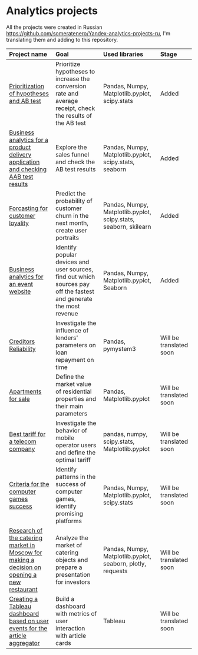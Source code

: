 # Analytics projects
All the projects were created in Russian https://github.com/someratenero/Yandex-analytics-projects-ru, I'm translating them and adding to this repository. 

|Project name|Goal|Used libraries|Stage|
|:-----------|:---|:-------------|:----|
|[Prioritization of hypotheses and AB test](https://github.com/someratenero/Yandex-analytics-projects/tree/main/Prioritization%20of%20hypotheses%20and%20AB%20test)|Prioritize hypotheses to increase the conversion rate and average receipt, check the results of the AB test|Pandas, Numpy, Matplotlib.pyplot, scipy.stats|Added|
|[Business analytics for a product delivery application and checking AAB test results](https://github.com/someratenero/Yandex-analytics-projects/tree/main/Business%20analytics%20for%20a%20product%20delivery%20application%20and%20checking%20AAB%20test%20results)|Explore the sales funnel and check the AB test results| Pandas, Numpy, Matplotlib.pyplot, scipy.stats, seaborn|Added|
|[Forcasting for customer loyality](https://github.com/someratenero/Yandex-analytics-projects/tree/main/Forcasting%20for%20customer%20loyality)|Predict the probability of customer churn in the next month, create user portraits|Pandas, Numpy, Matplotlib.pyplot, scipy.stats, seaborn, skilearn|Added|
|[Business analytics for an event website](https://github.com/someratenero/Yandex-analytics-projects/tree/main/Business%20analytics%20for%20an%20event%20website)|Identify popular devices and user sources, find out which sources pay off the fastest and generate the most revenue|Pandas, Numpy, Matplotlib.pyplot, Seaborn|Added|
|[Creditors Reliability](https://github.com/someratenero/analytics-projects-ru/tree/main/1%20%D0%98%D1%81%D1%81%D0%BB%D0%B5%D0%B4%D0%BE%D0%B2%D0%B0%D0%BD%D0%B8%D0%B5%20%D0%BD%D0%B0%D0%B4%D0%B5%D0%B6%D0%BD%D0%BE%D1%81%D1%82%D0%B8%20%D0%B7%D0%B0%D1%91%D0%BC%D1%89%D0%B8%D0%BA%D0%BE%D0%B2%20-%20%D0%B0%D0%BD%D0%B0%D0%BB%D0%B8%D0%B7%20%D0%B1%D0%B0%D0%BD%D0%BA%D0%BE%D0%B2%D1%81%D0%BA%D0%B8%D1%85%20%D0%B4%D0%B0%D0%BD%D0%BD%D1%8B%D1%85)|Investigate the influence of lenders' parameters on loan repayment on time|Pandas, pymystem3| Will be translated soon|
|[Apartments for sale](https://github.com/someratenero/analytics-projects-ru/tree/main/2%20%D0%9F%D1%80%D0%BE%D0%B4%D0%B0%D0%B6%D0%B0%20%D0%BA%D0%B2%D0%B0%D1%80%D1%82%D0%B8%D1%80%20%D0%B2%20%D0%A1%D0%B0%D0%BD%D0%BA%D1%82-%D0%9F%D0%B5%D1%82%D0%B5%D1%80%D0%B1%D1%83%D1%80%D0%B3%D0%B5%20-%20%D0%B0%D0%BD%D0%B0%D0%BB%D0%B8%D0%B7%20%D1%80%D1%8B%D0%BD%D0%BA%D0%B0%20%D0%BD%D0%B5%D0%B4%D0%B2%D0%B8%D0%B6%D0%B8%D0%BC%D0%BE%D1%81%D1%82%D0%B8)|Define the market value of residential properties and their main parameters|Pandas, Matplotlib.pyplot|Will be translated soon|
|[Best tariff for a telecom company](https://github.com/someratenero/analytics-projects-ru/tree/main/3%20%D0%9E%D0%BF%D1%80%D0%B5%D0%B4%D0%B5%D0%BB%D0%B5%D0%BD%D0%B8%D0%B5%20%D0%B2%D1%8B%D0%B3%D0%BE%D0%B4%D0%BD%D0%BE%D0%B3%D0%BE%20%D1%82%D0%B0%D1%80%D0%B8%D1%84%D0%B0%20%D0%B4%D0%BB%D1%8F%20%D1%81%D0%BE%D1%82%D0%BE%D0%B2%D0%BE%D0%B3%D0%BE%20%D0%BE%D0%BF%D0%B5%D1%80%D0%B0%D1%82%D0%BE%D1%80%D0%B0%20%D1%81%20%D0%BF%D0%BE%D0%BC%D0%BE%D1%89%D1%8C%D1%8E%20%D1%81%D1%82%D0%B0%D1%82%D0%B8%D1%81%D1%82%D0%B8%D1%87%D0%B5%D1%81%D0%BA%D0%BE%D0%B3%D0%BE%20%D1%82%D0%B5%D1%81%D1%82%D0%B0)|Investigate the behavior of mobile operator users and define the optimal tariff|pandas, numpy, scipy.stats, Matplotlib.pyplot|Will be translated soon|
|[Criteria for the computer games success](https://github.com/someratenero/analytics-projects-ru/tree/main/4%20%D0%90%D0%BD%D0%B0%D0%BB%D0%B8%D0%B7%20%D0%B8%D1%81%D1%82%D0%BE%D1%80%D0%B8%D1%87%D0%B5%D1%81%D0%BA%D0%B8%D1%85%20%D0%B4%D0%B0%D0%BD%D0%BD%D1%8B%D1%85%20%D0%BE%20%D0%BF%D1%80%D0%BE%D0%B4%D0%B0%D0%B6%D0%B0%D1%85%20%D0%BA%D0%BE%D0%BC%D0%BF%D1%8C%D1%8E%D1%82%D0%B5%D1%80%D0%BD%D1%8B%D1%85%20%D0%B8%D0%B3%D1%80)|Identify patterns in the success of computer games, identify promising platforms|Pandas, Numpy, Matplotlib.pyplot, scipy.stats|Will be translated soon|
|[Research of the catering market in Moscow for making a decision on opening a new restaurant](https://github.com/someratenero/analytics-projects-ru/tree/main/7%20%20%D0%98%D1%81%D1%81%D0%BB%D0%B5%D0%B4%D0%BE%D0%B2%D0%B0%D0%BD%D0%B8%D0%B5%20%D1%80%D1%8B%D0%BD%D0%BA%D0%B0%20%D0%BE%D0%B1%D1%89%D0%B5%D0%BF%D0%B8%D1%82%D0%B0%20%D0%B2%20%D0%9C%D0%BE%D1%81%D0%BA%D0%B2%D0%B5%20%D0%B4%D0%BB%D1%8F%20%D0%BF%D1%80%D0%B8%D0%BD%D1%8F%D1%82%D0%B8%D1%8F%20%D1%80%D0%B5%D1%88%D0%B5%D0%BD%D0%B8%D1%8F%20%D0%BE%D0%B1%20%D0%BE%D1%82%D0%BA%D1%80%D1%8B%D1%82%D0%B8%D0%B8%20%D0%BD%D0%BE%D0%B2%D0%BE%D0%B3%D0%BE%20%D0%B7%D0%B0%D0%B2%D0%B5%D0%B4%D0%B5%D0%BD%D0%B8%D1%8F)|Analyze the market of catering objects and prepare a presentation for investors|Pandas, Numpy, Matplotlib.pyplot, seaborn, plotly, requests|Will be translated soon|
|[Creating a Tableau dashboard based on user events for the article aggregator](https://github.com/someratenero/analytics-projects-ru/tree/main/9%20%D0%A1%D0%BE%D0%B7%D0%B4%D0%B0%D0%BD%D0%B8%D0%B5%20%D0%B4%D0%B0%D1%88%D0%B1%D0%BE%D1%80%D0%B4%D0%B0%20%D0%BF%D0%BE%20%D0%BF%D0%BE%D0%BB%D1%8C%D0%B7%D0%BE%D0%B2%D0%B0%D1%82%D0%B5%D0%BB%D1%8C%D1%81%D0%BA%D0%B8%D0%BC%20%D1%81%D0%BE%D0%B1%D1%8B%D1%82%D0%B8%D1%8F%D0%BC%20%D0%B4%D0%BB%D1%8F%20%D0%B0%D0%B3%D1%80%D0%B5%D0%B3%D0%B0%D1%82%D0%BE%D1%80%D0%B0%20%D0%BD%D0%BE%D0%B2%D0%BE%D1%81%D1%82%D0%B5%D0%B9)|Build a dashboard with metrics of user interaction with article cards|Tableau|Will be translated soon|
